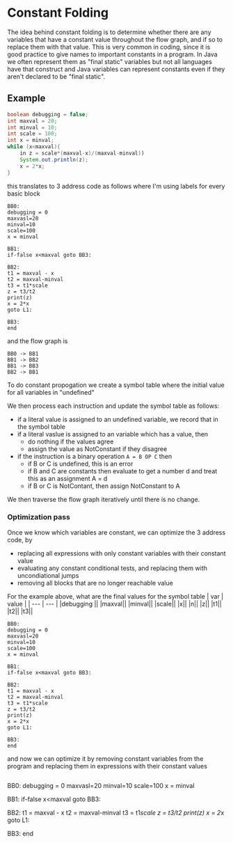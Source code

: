 # Constant Folding

The idea behind constant folding is to determine whether there are any variables that have a constant value throughout the flow graph,
and if so to replace them with that value. This is very common in coding, since it is good practice to give names to important constants
in a program. In Java we often represent them as "final static" variables but not all languages have that construct and Java variables can
represent constants even if they aren't declared to be "final static".

## Example
``` java
boolean debugging = false;
int maxval = 20;
int minval = 10;
int scale = 100;
int x = minval;
while (x<maxval){
    in z = scale*(maxval-x)/(maxval-minval))
    System.out.println(z);
    x = 2*x;
}
```
this translates to 3 address code as follows where I'm using labels for every basic block
```
BB0:
debugging = 0
maxvasl=20
minval=10
scale=100
x = minval

BB1:
if-false x<maxval goto BB3:

BB2:
t1 = maxval - x
t2 = maxval-minval
t3 = t1*scale
z = t3/t2
print(z)
x = 2*x
goto L1:

BB3:
end
```
and the flow graph is
```
BB0 -> BB1
BB1 -> BB2
BB1 -> BB3
BB2 -> BB1
```
To do constant propogation we create a symbol table where the initial value for all variables in "undefined"

We then process each instruction and update the symbol table as follows:
* if a literal value is assigned to an undefined variable, we record that in the symbol table
* if a literal vaslue is assigned to an variable which has a value, then
  * do nothing if the values agree
  * assign the value as NotConstant if they disagree
* if the instruction is a binary operation ```A = B OP C``` then
  * if B or C is undefined, this is an error
  * if B and C are constants then evaluate to get a number d and treat this as an assignment A = d
  * if B or C is NotContant, then assign NotConstant to A

We then traverse the flow graph  iteratively until there is no change.

### Optimization pass
Once we know which variables are constant, we can optimize the 3 address code, by 
* replacing all expressions with only constant variables with their constant value 
* evaluating any constant conditional tests, and replacing them with uncondiational jumps
* removing all blocks that are no longer reachable
value

For the example above, what are the final values for the symbol table
| var | value |
| --- | --- |
|debugging ||
|maxval||
|minval||
|scale||
|x||
|n||
|z||
|t1||
|t2||
|t3||

```
BB0:
debugging = 0
maxvasl=20
minval=10
scale=100
x = minval

BB1:
if-false x<maxval goto BB3:

BB2:
t1 = maxval - x
t2 = maxval-minval
t3 = t1*scale
z = t3/t2
print(z)
x = 2*x
goto L1:

BB3:
end
```

and now we can optimize it by removing constant variables from the program
and replacing them in expressions with their constant values
```
```
BB0:
debugging = 0
maxvasl=20
minval=10
scale=100
x = minval

BB1:
if-false x<maxval goto BB3:

BB2:
t1 = maxval - x
t2 = maxval-minval
t3 = t1*scale
z = t3/t2
print(z)
x = 2*x
goto L1:

BB3:
end
```




